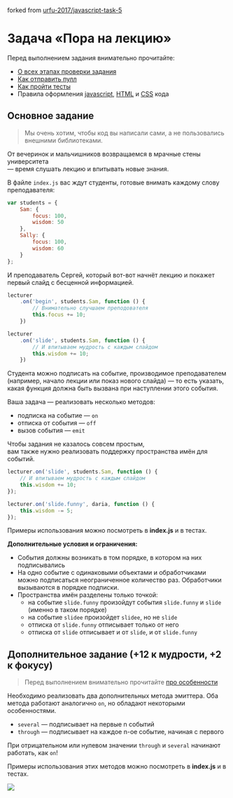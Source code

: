 forked from [urfu-2017/javascript-task-5](https://github.com/urfu-2017/javascript-task-5)

# Задача «Пора на лекцию»

Перед выполнением задания внимательно прочитайте:

- [О всех этапах проверки задания](https://github.com/urfu-2017/guides/blob/master/workflow/overall.md)
- [Как отправить пулл](https://github.com/urfu-2017/guides/blob/master/workflow/pull.md)
- [Как пройти тесты](https://github.com/urfu-2017/guides/blob/master/workflow/test.md)
- Правила оформления [javascript](https://github.com/urfu-2017/guides/blob/master/codestyle/js.md), [HTML](https://github.com/urfu-2017/guides/blob/master/codestyle/html.md) и [CSS](https://github.com/urfu-2017/guides/blob/master/codestyle/css.md) кода

## Основное задание

> Мы очень хотим, чтобы код вы написали сами, а не пользовались внешними библиотеками.

От вечеринок и мальчишников возвращаемся в мрачные стены университета ­  
— время слушать лекцию и впитывать новые знания.

В файле `index.js` вас ждут студенты, готовые внимать каждому слову преподавателя:

```js
var students = {
    Sam: {
        focus: 100,
        wisdom: 50
    },
    Sally: {
        focus: 100,
        wisdom: 60
    }
};
```

И преподаватель Сергей, который вот-вот начнёт лекцию
и покажет первый слайд с бесценной информацией.

```js
lecturer
    .on('begin', students.Sam, function () {
        // Внимательно случшаем преподователя
        this.focus += 10;
    })

lecturer
    .on('slide', students.Sam, function () {
        // И впитываем мудрость с каждым слайдом
        this.wisdom += 10;
    })
```

Студента можно подписать на событие, производимое преподавателем (например, начало лекции или показ нового слайда) — то есть указать, какая функция должна быть вызвана при наступлении этого события.

Ваша задача — реализовать несколько методов:

* подписка на событие — `on`
* отписка от события — `off`
* вызов события — `emit`

Чтобы задания не казалось совсем простым,  
вам также нужно реализовать поддержку пространства имён для событий.

```js
lecturer.on('slide', students.Sam, function () {
    // И впитываем мудрость с каждым слайдом
    this.wisdom += 10;
});

lecturer.on('slide.funny', daria, function () {
    this.wisdom -= 5;
});
```

Примеры использования можно посмотреть в __index.js__ и в тестах.

**Дополнительные условия и ограничения:**

- События должны возникать в том порядке, в котором на них подписывались
- На одно событие с одинаковыми объектами и обработчиками можно подписаться неограниченное количество раз. Обработчики вызываются в порядке подписки.
- Пространства имён разделены только точкой:
    - на событие `slide.funny` произойдут события `slide.funny` и `slide` (именно в таком порядке)
    - на событие `slidee` произойдет `slidee`, но не `slide`
    - отписка от `slide.funny` отписывает только от него
    - отписка от `slide` отписывает и от `slide`, и от `slide.funny`

## Дополнительное задание (+12 к мудрости, +2 к фокусу)

> Перед выполнением внимательно прочитайте [про особенности](https://github.com/urfu-2017/guides/blob/master/workflow/extra.md)

Необходимо реализовать два дополнительных метода эмиттера. Оба метода работают аналогично `on`, но обладают некоторыми особенностями.

* `several` — подписывает на первые n событий
* `through` — подписывает на каждое n-ое событие, начиная с первого

При отрицательном или нулевом значении `through` и `several` начинают работать, как `on`!

Примеры использования этих методов можно посмотреть в __index.js__ и в тестах.

![](http://i.imgur.com/R3soz.jpg)
